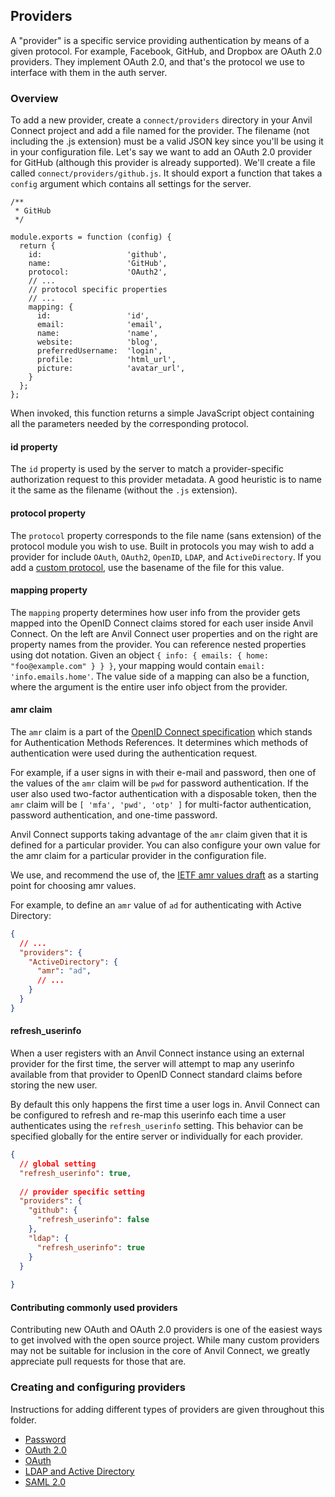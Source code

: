 ## Providers

A "provider" is a specific service providing authentication by means of a given
protocol. For example, Facebook, GitHub, and Dropbox are OAuth 2.0 providers.
They implement OAuth 2.0, and that's the protocol we use to interface with them
in the auth server.

### Overview

To add a new provider, create a `connect/providers` directory in your Anvil
Connect project and add a file named for the provider. The filename (not
including the .js extension) must be a valid JSON key since you'll be using it
in your configuration file. Let's say we want to add an OAuth 2.0 provider for
GitHub (although this provider is already supported). We'll create a file
called `connect/providers/github.js`. It should export a function that takes a
`config` argument which contains all settings for the server.

```
/**
 * GitHub
 */

module.exports = function (config) {
  return {
    id:                   'github',
    name:                 'GitHub',
    protocol:             'OAuth2',
    // ...
    // protocol specific properties
    // ...
    mapping: {
      id:                 'id',
      email:              'email',
      name:               'name',
      website:            'blog',
      preferredUsername:  'login',
      profile:            'html_url',
      picture:            'avatar_url',
    }
  };
};
```

When invoked, this function returns a simple JavaScript object containing all
the parameters needed by the corresponding protocol.

#### id property

The `id` property is used by the server to match a provider-specific
authorization request to this provider metadata. A good heuristic is to name
it the same as the filename (without the `.js` extension).

#### protocol property

The `protocol` property corresponds to the file name (sans extension) of the
protocol module you wish to use. Built in protocols you may wish to add a
provider for include `OAuth`, `OAuth2`, `OpenID`, `LDAP`, and
`ActiveDirectory`. If you add a [custom protocol](#?), use the basename of the
file for this value.

#### mapping property

The `mapping` property determines how user info from the provider gets mapped
into the OpenID Connect claims stored for each user inside Anvil Connect. On
the left are Anvil Connect user properties and on the right are property names
from the provider. You can reference nested properties using dot notation.
Given an object `{ info: { emails: { home: "foo@example.com" } } }`, your
mapping would contain `email: 'info.emails.home'`. The value side of a mapping
can also be a function, where the argument is the entire user info object from
the provider.

#### amr claim

The `amr` claim is a part of the [OpenID Connect specification][oidc-amr]
which stands for Authentication Methods References. It determines which methods
of authentication were used during the authentication request.

[oidc-amr]: http://openid.net/specs/openid-connect-core-1_0.html#IDToken

For example, if a user signs in with their e-mail and password, then one of the
values of the `amr` claim will be `pwd` for password authentication. If the user
also used two-factor authentication with a disposable token, then the `amr`
claim will be `[ 'mfa', 'pwd', 'otp' ]` for multi-factor authentication,
password authentication, and one-time password.

Anvil Connect supports taking advantage of the `amr` claim given that it is
defined for a particular provider. You can also configure your own value for the
amr claim for a particular provider in the configuration file.

We use, and recommend the use of, the [IETF amr values draft][ietf-amr]
as a starting point for choosing amr values.

[ietf-amr]: https://tools.ietf.org/html/draft-jones-oauth-amr-values-00

For example, to define an `amr` value of `ad` for authenticating with Active
Directory:

```json
{
  // ...
  "providers": {
    "ActiveDirectory": {
      "amr": "ad",
      // ...
    }
  }
}
```

#### refresh_userinfo

When a user registers with an Anvil Connect instance using an external provider
for the first time, the server will attempt to map any userinfo available from 
that provider to OpenID Connect standard claims before storing the new user.

By default this only happens the first time a user logs in. Anvil Connect can 
be configured to refresh and re-map this userinfo each time a user authenticates
using the `refresh_userinfo` setting. This behavior can be specified globally 
for the entire server or individually for each provider.

```json
{
  // global setting
  "refresh_userinfo": true,
  
  // provider specific setting
  "providers": {
    "github": {
      "refresh_userinfo": false  
    },
    "ldap": {
      "refresh_userinfo": true
    }
  }
  
}

```


#### Contributing commonly used providers

Contributing new OAuth and OAuth 2.0 providers is one of the easiest ways to
get involved with the open source project. While many custom providers may not
be suitable for inclusion in the core of Anvil Connect, we greatly appreciate
pull requests for those that are.

### Creating and configuring providers

Instructions for adding different types of providers are given throughout
this folder.

- [Password](Password.md)
- [OAuth 2.0](OAuth2.md)
- [OAuth](OAuth.md)
- [LDAP and Active Directory](LDAP.md)
- [SAML 2.0](SAML2.md)

